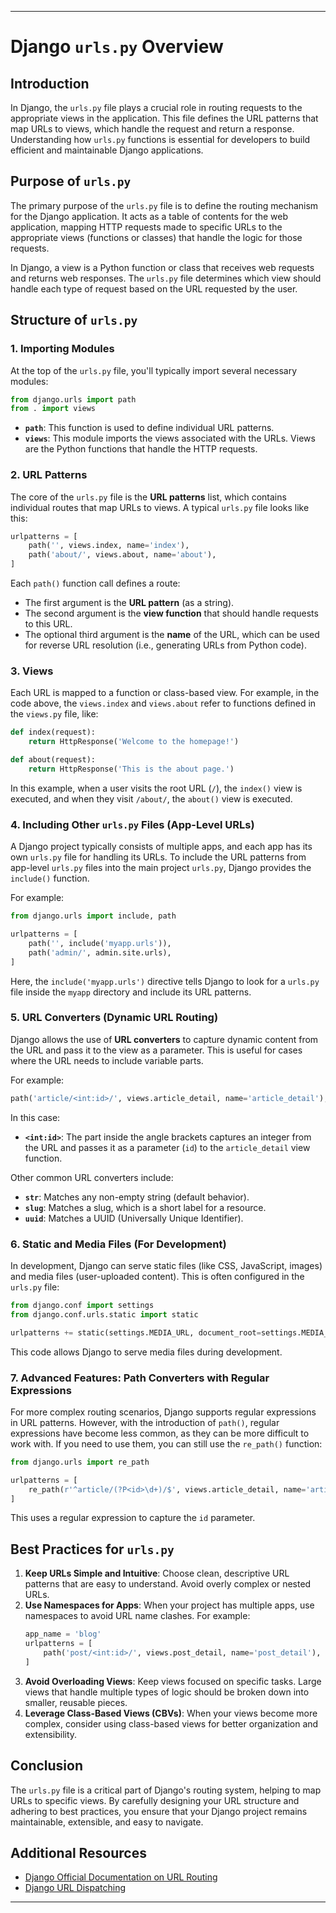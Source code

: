 
---

# Django `urls.py` Overview

## Introduction
In Django, the `urls.py` file plays a crucial role in routing requests to the appropriate views in the application. This file defines the URL patterns that map URLs to views, which handle the request and return a response. Understanding how `urls.py` functions is essential for developers to build efficient and maintainable Django applications.

## Purpose of `urls.py`
The primary purpose of the `urls.py` file is to define the routing mechanism for the Django application. It acts as a table of contents for the web application, mapping HTTP requests made to specific URLs to the appropriate views (functions or classes) that handle the logic for those requests.

In Django, a view is a Python function or class that receives web requests and returns web responses. The `urls.py` file determines which view should handle each type of request based on the URL requested by the user.

## Structure of `urls.py`

### 1. Importing Modules
At the top of the `urls.py` file, you'll typically import several necessary modules:
```python
from django.urls import path
from . import views
```
- **`path`**: This function is used to define individual URL patterns.
- **`views`**: This module imports the views associated with the URLs. Views are the Python functions that handle the HTTP requests.

### 2. URL Patterns
The core of the `urls.py` file is the **URL patterns** list, which contains individual routes that map URLs to views. A typical `urls.py` file looks like this:
```python
urlpatterns = [
    path('', views.index, name='index'),
    path('about/', views.about, name='about'),
]
```
Each `path()` function call defines a route:
- The first argument is the **URL pattern** (as a string).
- The second argument is the **view function** that should handle requests to this URL.
- The optional third argument is the **name** of the URL, which can be used for reverse URL resolution (i.e., generating URLs from Python code).

### 3. Views
Each URL is mapped to a function or class-based view. For example, in the code above, the `views.index` and `views.about` refer to functions defined in the `views.py` file, like:
```python
def index(request):
    return HttpResponse('Welcome to the homepage!')

def about(request):
    return HttpResponse('This is the about page.')
```
In this example, when a user visits the root URL (`/`), the `index()` view is executed, and when they visit `/about/`, the `about()` view is executed.

### 4. Including Other `urls.py` Files (App-Level URLs)
A Django project typically consists of multiple apps, and each app has its own `urls.py` file for handling its URLs. To include the URL patterns from app-level `urls.py` files into the main project `urls.py`, Django provides the `include()` function.

For example:
```python
from django.urls import include, path

urlpatterns = [
    path('', include('myapp.urls')),
    path('admin/', admin.site.urls),
]
```
Here, the `include('myapp.urls')` directive tells Django to look for a `urls.py` file inside the `myapp` directory and include its URL patterns.

### 5. URL Converters (Dynamic URL Routing)
Django allows the use of **URL converters** to capture dynamic content from the URL and pass it to the view as a parameter. This is useful for cases where the URL needs to include variable parts.

For example:
```python
path('article/<int:id>/', views.article_detail, name='article_detail'),
```
In this case:
- **`<int:id>`**: The part inside the angle brackets captures an integer from the URL and passes it as a parameter (`id`) to the `article_detail` view function.

Other common URL converters include:
- **`str`**: Matches any non-empty string (default behavior).
- **`slug`**: Matches a slug, which is a short label for a resource.
- **`uuid`**: Matches a UUID (Universally Unique Identifier).

### 6. Static and Media Files (For Development)
In development, Django can serve static files (like CSS, JavaScript, images) and media files (user-uploaded content). This is often configured in the `urls.py` file:

```python
from django.conf import settings
from django.conf.urls.static import static

urlpatterns += static(settings.MEDIA_URL, document_root=settings.MEDIA_ROOT)
```
This code allows Django to serve media files during development.

### 7. Advanced Features: Path Converters with Regular Expressions
For more complex routing scenarios, Django supports regular expressions in URL patterns. However, with the introduction of `path()`, regular expressions have become less common, as they can be more difficult to work with. If you need to use them, you can still use the `re_path()` function:
```python
from django.urls import re_path

urlpatterns = [
    re_path(r'^article/(?P<id>\d+)/$', views.article_detail, name='article_detail'),
]
```
This uses a regular expression to capture the `id` parameter.

## Best Practices for `urls.py`
1. **Keep URLs Simple and Intuitive**: Choose clean, descriptive URL patterns that are easy to understand. Avoid overly complex or nested URLs.
2. **Use Namespaces for Apps**: When your project has multiple apps, use namespaces to avoid URL name clashes. For example:
   ```python
   app_name = 'blog'
   urlpatterns = [
       path('post/<int:id>/', views.post_detail, name='post_detail'),
   ]
   ```
3. **Avoid Overloading Views**: Keep views focused on specific tasks. Large views that handle multiple types of logic should be broken down into smaller, reusable pieces.
4. **Leverage Class-Based Views (CBVs)**: When your views become more complex, consider using class-based views for better organization and extensibility.

## Conclusion
The `urls.py` file is a critical part of Django's routing system, helping to map URLs to specific views. By carefully designing your URL structure and adhering to best practices, you ensure that your Django project remains maintainable, extensible, and easy to navigate.

## Additional Resources
- [Django Official Documentation on URL Routing](https://docs.djangoproject.com/en/stable/topics/http/urls/)
- [Django URL Dispatching](https://docs.djangoproject.com/en/stable/ref/urls/)

---
